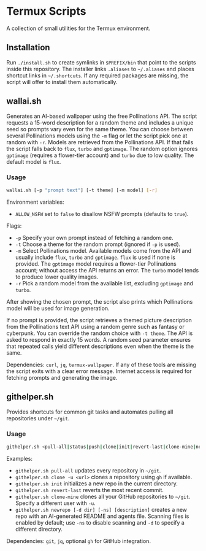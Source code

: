 # Termux Scripts

A collection of small utilities for the Termux environment.

## Installation
Run `./install.sh` to create symlinks in `$PREFIX/bin` that point to the scripts
inside this repository. The installer links `.aliases` to `~/.aliases` and
places shortcut links in `~/.shortcuts`. If any required packages are missing,
the script will offer to install them automatically.

## wallai.sh

Generates an AI-based wallpaper using the free Pollinations API. The script requests a 15-word
description for a random theme and includes a unique seed so prompts vary even for the same theme.
You can choose between several Pollinations models using the `-m` flag or let the
script pick one at random with `-r`. Models are retrieved from the Pollinations
API. If that fails the script falls back to `flux`, `turbo` and `gptimage`. The
random option ignores `gptimage` (requires a flower-tier account) and `turbo`
due to low quality. The default model is `flux`.

### Usage
```bash
wallai.sh [-p "prompt text"] [-t theme] [-m model] [-r]
```

Environment variables:
- `ALLOW_NSFW` set to `false` to disallow NSFW prompts (defaults to `true`).

Flags:
- `-p` Specify your own prompt instead of fetching a random one.
- `-t` Choose a theme for the random prompt (ignored if `-p` is used).
- `-m` Select Pollinations model. Available models come from the API and usually
  include `flux`, `turbo` and `gptimage`. `flux` is used if none is provided.
  The `gptimage` model requires a flower-tier Pollinations account; without
  access the API returns an error. The `turbo` model tends to produce lower quality images.
- `-r` Pick a random model from the available list, excluding `gptimage` and `turbo`.

After showing the chosen prompt, the script also prints which Pollinations model will
be used for image generation.

If no prompt is provided, the script retrieves a themed picture description from the Pollinations text
API using a random genre such as fantasy or cyberpunk. You can override the random choice with
`-t theme`. The API is asked to respond in exactly 15 words. A random seed parameter ensures that
repeated calls yield different descriptions even when the theme is the same.

Dependencies: `curl`, `jq`, `termux-wallpaper`.
If any of these tools are missing the script exits with a clear error
message. Internet access is required for fetching prompts and generating
the image.


## githelper.sh

Provides shortcuts for common git tasks and automates pulling
all repositories under `~/git`.

### Usage
```bash
githelper.sh <pull-all|status|push|clone|init|revert-last|clone-mine|newrepo>
```

Examples:
- `githelper.sh pull-all` updates every repository in `~/git`.
- `githelper.sh clone -u <url>` clones a repository using `gh` if available.
- `githelper.sh init` initializes a new repo in the current directory.
- `githelper.sh revert-last` reverts the most recent commit.
- `githelper.sh clone-mine` clones all your GitHub repositories to `~/git`. Specify a different user with `-u`.
- `githelper.sh newrepo [-d dir] [-ns] [description]` creates a new repo with an AI-generated README and agents file. Scanning files is enabled by default; use `-ns` to disable scanning and `-d` to specify a different directory.

Dependencies: `git`, `jq`, optional `gh` for GitHub integration.
